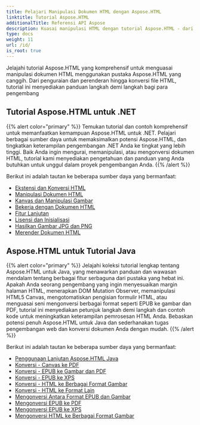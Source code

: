 ```yaml
---
title: Pelajari Manipulasi Dokumen HTML dengan Aspose.HTML
linktitle: Tutorial Aspose.HTML
additionalTitle: Referensi API Aspose
description: Kuasai manipulasi HTML dengan tutorial Aspose.HTML - dari penguraian hingga konversi, panduan langkah demi langkah untuk pengembang.
type: docs
weight: 11
url: /id/
is_root: true
---
```


Jelajahi tutorial Aspose.HTML yang komprehensif untuk menguasai manipulasi dokumen HTML menggunakan pustaka Aspose.HTML yang canggih. Dari penguraian dan perenderan hingga konversi file HTML, tutorial ini menyediakan panduan langkah demi langkah bagi para pengembang

## Tutorial Aspose.HTML untuk .NET
{{% alert color="primary" %}}
Temukan tutorial dan contoh komprehensif untuk memanfaatkan kemampuan Aspose.HTML untuk .NET. Pelajari berbagai sumber daya untuk memaksimalkan potensi Aspose.HTML, dan tingkatkan keterampilan pengembangan .NET Anda ke tingkat yang lebih tinggi. Baik Anda ingin mengurai, memanipulasi, atau mengonversi dokumen HTML, tutorial kami menyediakan pengetahuan dan panduan yang Anda butuhkan untuk unggul dalam proyek pengembangan Anda. 
{{% /alert %}}

Berikut ini adalah tautan ke beberapa sumber daya yang bermanfaat:
 
- [Ekstensi dan Konversi HTML](./net/html-extensions-and-conversions/)
- [Manipulasi Dokumen HTML](./net/html-document-manipulation/)
- [Kanvas dan Manipulasi Gambar](./net/canvas-and-image-manipulation/)
- [Bekerja dengan Dokumen HTML](./net/working-with-html-documents/)
- [Fitur Lanjutan](./net/advanced-features/)
- [Lisensi dan Inisialisasi](./net/licensing-and-initialization/)
- [Hasilkan Gambar JPG dan PNG](./net/generate-jpg-and-png-images/)
- [Merender Dokumen HTML](./net/rendering-html-documents/)

## Aspose.HTML untuk Tutorial Java
{{% alert color="primary" %}}
Jelajahi koleksi tutorial lengkap tentang Aspose.HTML untuk Java, yang menawarkan panduan dan wawasan mendalam tentang berbagai fitur serbaguna dari pustaka yang hebat ini. Apakah Anda seorang pengembang yang ingin menyesuaikan margin halaman HTML, menerapkan DOM Mutation Observer, memanipulasi HTML5 Canvas, mengotomatiskan pengisian formulir HTML, atau menguasai seni mengonversi berbagai format seperti EPUB ke gambar dan PDF, tutorial ini menyediakan petunjuk langkah demi langkah dan contoh kode untuk meningkatkan keterampilan pemrosesan HTML Anda. Bebaskan potensi penuh Aspose.HTML untuk Java dan sederhanakan tugas pengembangan web dan konversi dokumen Anda dengan mudah. 
{{% /alert %}}

Berikut ini adalah tautan ke beberapa sumber daya yang bermanfaat:
 
- [Penggunaan Lanjutan Aspose.HTML Java](./java/advanced-usage/)
- [Konversi - Canvas ke PDF](./java/conversion-canvas-to-pdf/)
- [Konversi - EPUB ke Gambar dan PDF](./java/conversion-epub-to-image-and-pdf/)
- [Konversi - EPUB ke XPS](./java/conversion-epub-to-xps/)
- [Konversi - HTML ke Berbagai Format Gambar](./java/conversion-html-to-various-image-formats/)
- [Konversi - HTML ke Format Lain](./java/conversion-html-to-other-formats/)
- [Mengonversi Antara Format EPUB dan Gambar](./java/converting-between-epub-and-image-formats/)
- [Mengonversi EPUB ke PDF](./java/converting-epub-to-pdf/)
- [Mengonversi EPUB ke XPS](./java/converting-epub-to-xps/)
- [Mengonversi HTML ke Berbagai Format Gambar](./java/converting-html-to-various-image-formats/)